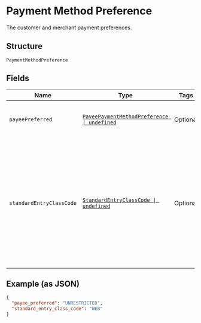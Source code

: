 
# Payment Method Preference

The customer and merchant payment preferences.

## Structure

`PaymentMethodPreference`

## Fields

| Name | Type | Tags | Description |
|  --- | --- | --- | --- |
| `payeePreferred` | [`PayeePaymentMethodPreference \| undefined`](../../doc/models/payee-payment-method-preference.md) | Optional | The merchant-preferred payment methods.<br>**Default**: `PayeePaymentMethodPreference.UNRESTRICTED`<br>**Constraints**: *Minimum Length*: `1`, *Maximum Length*: `255`, *Pattern*: `^[0-9A-Z_]+$` |
| `standardEntryClassCode` | [`StandardEntryClassCode \| undefined`](../../doc/models/standard-entry-class-code.md) | Optional | NACHA (the regulatory body governing the ACH network) requires that API callers (merchants, partners) obtain the consumer’s explicit authorization before initiating a transaction. To stay compliant, you’ll need to make sure that you retain a compliant authorization for each transaction that you originate to the ACH Network using this API. ACH transactions are categorized (using SEC codes) by how you capture authorization from the Receiver (the person whose bank account is being debited or credited). PayPal supports the following SEC codes.<br>**Default**: `StandardEntryClassCode.WEB`<br>**Constraints**: *Minimum Length*: `3`, *Maximum Length*: `255` |

## Example (as JSON)

```json
{
  "payee_preferred": "UNRESTRICTED",
  "standard_entry_class_code": "WEB"
}
```

